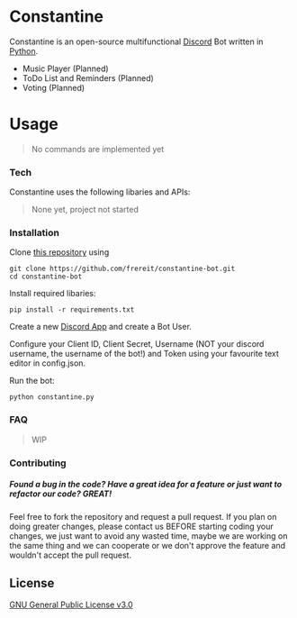 # Constantine

Constantine is an open-source multifunctional [Discord](https://discordapp.com/) Bot written in [Python](https://www.python.org/).

  - Music Player (Planned)
  - ToDo List and Reminders (Planned)
  - Voting (Planned)

# Usage

>No commands are implemented yet

### Tech

Constantine uses the following libaries and APIs:
>None yet, project not started

### Installation

Clone [this repository](https://github.com/frereit/constantine-bot) using 
```
git clone https://github.com/frereit/constantine-bot.git
cd constantine-bot
```
Install required libaries:
```
pip install -r requirements.txt
```
Create a new [Discord App](https://discordapp.com/developers/applications/me/create) and create a Bot User.

Configure your Client ID, Client Secret, Username (NOT your discord username, the username of the bot!) and Token using your favourite text editor in config.json.

Run the bot:
```
python constantine.py
```

### FAQ

>WIP

### Contributing
##### Found a bug in the code? Have a great idea for a feature or just want to refactor our code? GREAT!

Feel free to fork the repository and request a pull request. If you plan on doing greater changes, please contact us BEFORE starting coding your changes, we just want to avoid any wasted time, maybe we are working on the same thing and we can cooperate or we don't approve the feature and wouldn't accept the pull request.

License
----

[GNU General Public License v3.0](https://github.com/frereit/constantine-bot/blob/master/LICENSE)

